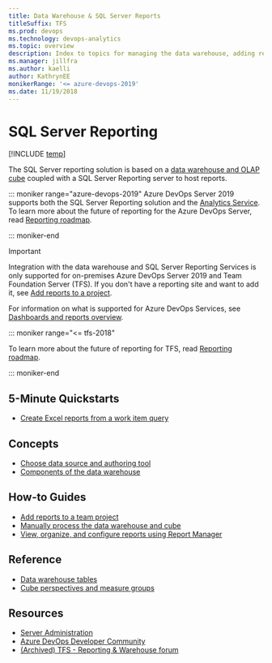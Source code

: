 ```yaml
---
title: Data Warehouse & SQL Server Reports  
titleSuffix: TFS 
ms.prod: devops
ms.technology: devops-analytics
ms.topic: overview
description: Index to topics for managing the data warehouse, adding reports, and viewing SQL Server reports 
ms.manager: jillfra
ms.author: kaelli
author: KathrynEE
monikerRange: '<= azure-devops-2019'
ms.date: 11/19/2018
---
```


# SQL Server Reporting  

[!INCLUDE [temp](../_shared/tfs-report-platform-version.md)]

The SQL Server reporting solution is based on a [data warehouse and OLAP cube](components-data-warehouse.md) coupled with a SQL Server Reporting server to host reports.

::: moniker range="azure-devops-2019"
Azure DevOps Server 2019 supports both the SQL Server Reporting solution and the [Analytics Service](../analytics/what-is-analytics.md). To learn more about the future of reporting for the Azure DevOps Server, read [Reporting roadmap](../analytics/reporting-roadmap.md). 

::: moniker-end

> [!IMPORTANT]  
> Integration with the data warehouse and SQL Server Reporting Services is only supported for on-premises Azure DevOps Server 2019 and Team Foundation Server (TFS). If you don't have a reporting site and want to add it, see [Add reports to a project](../admin/add-reports-to-a-team-project.md?toc=/azure/devops/report/sql-reports/toc.json).  
> 
> For information on what is supported for Azure DevOps Services, see [Dashboards and reports overview](../dashboards/overview.md). 


::: moniker range="<= tfs-2018"

To learn more about the future of reporting for TFS, read [Reporting roadmap](../analytics/reporting-roadmap.md).

::: moniker-end

## 5-Minute Quickstarts  
- [Create Excel reports from a work item query](../excel/create-status-and-trend-excel-reports.md?toc=/azure/devops/report/sql-reports/toc.json&bc=/azure/devops/report/sql-reports/breadcrumb/toc.json)  


## Concepts 

- [Choose data source and authoring tool](../dashboards/choose-source-data-authoring-tool.md?toc=/azure/devops/report/sql-reports/toc.json&bc=/azure/devops/report/sql-reports/breadcrumb/toc.json)
- [Components of the data warehouse](components-data-warehouse.md?toc=/azure/devops/report/sql-reports/toc.json&bc=/azure/devops/report/sql-reports/breadcrumb/toc.json)  

## How-to Guides

- [Add reports to a team project](../admin/add-reports-to-a-team-project.md?toc=/azure/devops/report/sql-reports/toc.json&bc=/azure/devops/report/sql-reports/breadcrumb/toc.json)
- [Manually process the data warehouse and cube](../admin/manually-process-data-warehouse-and-cube.md?toc=/azure/devops/report/sql-reports/toc.json&bc=/azure/devops/report/sql-reports/breadcrumb/toc.json)
- [View, organize, and configure reports using Report Manager](../admin/view-organize-configure-reports-using-report-manager.md?toc=/azure/devops/report/sql-reports/toc.json&bc=/azure/devops/report/sql-reports/breadcrumb/toc.json)

  
## Reference

- [Data warehouse tables](table-reference-relational-warehouse-database.md)
- [Cube perspectives and measure groups](perspective-measure-groups-cube.md)


## Resources
- [Server Administration](/azure/devops/server/index)
- [Azure DevOps Developer Community](https://developercommunity.visualstudio.com/spaces/22/index.html)
- [(Archived) TFS - Reporting & Warehouse forum](https://social.msdn.microsoft.com/Forums/en-ushome?forum=tfsreporting)
